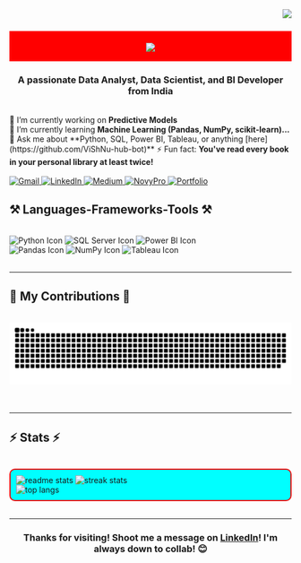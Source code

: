 <img align="right" src="https://visitor-badge.laobi.icu/badge?page_id=ViShNu-hub-bot.ViShNu-hub-bot" />
<h1 align="center" style="color: cyan; background-color: red; padding: 10px;">
    <img src="https://readme-typing-svg.herokuapp.com/?font=Righteous&size=35&center=true&vCenter=true&width=500&height=70&duration=4000&lines=Hi+There!+👋;+I'm+Vishnukanth+K!;">
</h1>

<h3 align="center">A passionate Data Analyst, Data Scientist, and BI Developer from India </h3>

<br/>

  <div>
    🔭 I’m currently working on <strong>Predictive Models</strong><br>
    🌱 I’m currently learning <strong>Machine Learning (Pandas, NumPy, scikit-learn)...</strong><br>
    💬 Ask me about **Python, SQL, Power BI, Tableau, or anything [here](https://github.com/ViShNu-hub-bot)**
    ⚡ Fun fact: <strong>You've read every book in your personal library at least twice!</strong>
  </div>
  <br>
  <div> 
    <a href="mailto:vishnukanthvis@gmail.com">
      <img src="https://img.shields.io/badge/Gmail-333333?style=for-the-badge&logo=gmail&logoColor=red" alt="Gmail">
    </a>
    <a href="https://www.linkedin.com/in/vishnukanth-k-a5552327b/" target="_blank">
      <img src="https://img.shields.io/badge/LinkedIn-0077B5?style=for-the-badge&logo=linkedin&logoColor=white" alt="LinkedIn">
    </a>
    <a href="https://medium.com/@vishnukanthvis" target="_blank">
      <img src="https://img.shields.io/badge/Medium-000000?style=for-the-badge&logo=medium&logoColor=white" alt="Medium">
    </a>
    <a href="https://www.novypro.com/profile_projects/vishnukanthk" target="_blank">
      <img src="https://img.shields.io/badge/NovyPro-7B68EE?style=for-the-badge&logo=checkmarx&logoColor=white" alt="NovyPro">
    </a>
    <a href="https://vishnukanth.vercel.app" target="_blank">
      <img src="https://img.shields.io/badge/Portfolio-lightcoral?style=for-the-badge&logo=V&logoColor=white" alt="Portfolio">
    </a>
  </div>

  <h2>⚒️ Languages-Frameworks-Tools ⚒️</h2>
  <br>
  <div>
    <img src="https://img.icons8.com/color/48/000000/python.png" width="48" alt="Python Icon">
    <img src="https://cdn-icons-png.flaticon.com/128/4492/4492311.png" width="48" alt="SQL Server Icon">
    <img src="https://img.icons8.com/color/48/000000/power-bi.png" width="48" alt="Power BI Icon"><br>
    <img src="https://img.icons8.com/color/48/000000/pandas.png" width="48" alt="Pandas Icon">
    <img src="https://img.icons8.com/color/48/000000/numpy.png" width="48" alt="NumPy Icon">
    <img src="https://cdn.iconscout.com/icon/free/png-512/free-tableau-5376637-4489897.png" width="48" alt="Tableau Icon">
  </div>

  <br>
  <hr>
  <div>
    <h2>🐍 My Contributions 🐍</h2>
    <br>
    <img alt="snake eating my contributions" src="https://raw.githubusercontent.com/salesp07/salesp07/output/github-contribution-grid-snake.svg">
    <br><br><br>
  </div>
  <hr>
  <h2>⚡ Stats ⚡</h2>
  <br>
  <div style="background-color: cyan; padding: 10px; border-radius: 10px; border: 2px solid red;">
    <img width="390" src="https://github-readme-stats.vercel.app/api?username=ViShNu-hub-bot&count_private=true&theme=react&border_radius=10" alt="readme stats">
    <img width="390" src="https://github-readme-streak-stats.herokuapp.com/?user=ViShNu-hub-bot&count_private=true&theme=react&border_radius=10" alt="streak stats">
    <br>
    <img width="325" src="https://github-readme-stats.vercel.app/api/top-langs/?username=ViShNu-hub-bot&langs_count=2&layout=compact&theme=react&border_radius=10&hide=html&exclude_repo=github-readme-stats&hide_border=true&title_color=4CAF50&bg_color=FFFFFF00&text_color=000" alt="top langs">
  </div>
  <br>
  <hr>
  <div align="center">
    <h3>Thanks for visiting! Shoot me a message on <a href="https://www.linkedin.com/in/vishnukanth-k-a5552327b/">LinkedIn</a>! I'm always down to collab! 😊</h3>
  </div>
</div>
